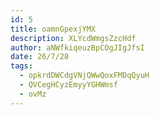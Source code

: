 ```yaml
---
id: 5
title: oamnGpexjYMX
description: XLYcdWmgsZzcHdf
author: aNWfkiqeuzBpCOgJIgJfsI
date: 26/7/28
tags:
  - opkrdDWCdgVNjQWwQoxFMDqQyuH
  - QVCegHCyzEmyyYGHWmsf
  - ovMz
---
```


